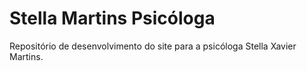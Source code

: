 # Stella Martins Psicóloga
Repositório de desenvolvimento do site para a psicóloga Stella Xavier Martins. 
